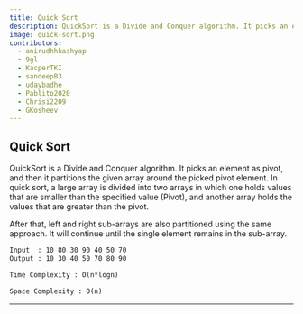 ```yaml
---
title: Quick Sort
description: QuickSort is a Divide and Conquer algorithm. It picks an element as pivot, and then it partitions the given array around the picked pivot element. In quick sort, a large array is divided into two arrays in which one holds values that are smaller than the specified value (Pivot), and another array holds the values that are greater than the pivot. After that, left and right sub-arrays are also partitioned using the same approach. It will continue until the single element remains in the sub-array.
image: quick-sort.png
contributors:
  - anirudhhkashyap
  - 9gl
  - KacperTKI
  - sandeepB3
  - udaybadhe
  - Pablito2020
  - Chrisi2209
  - GKosheev
---
```


## Quick Sort

QuickSort is a Divide and Conquer algorithm. It picks an element as pivot, and then it partitions the given array around the picked pivot element. In quick sort, a large array is divided into two arrays in which one holds values that are smaller than the specified value (Pivot), and another array holds the values that are greater than the pivot.

After that, left and right sub-arrays are also partitioned using the same approach. It will continue until the single element remains in the sub-array.

```txt
Input  : 10 80 30 90 40 50 70
Output : 10 30 40 50 70 80 90
```

```txt
Time Complexity : O(n*logn)
```

```txt
Space Complexity : O(n)
```

---
